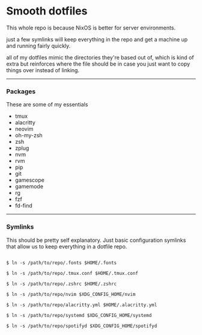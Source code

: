 # Smooth dotfiles
This whole repo is because NixOS is better for server environments.

just a few symlinks will keep everything in the repo and get a machine up and running fairly quickly. 

all of my dotfiles mimic the directories they're based out of, which is kind of extra but reinforces where the file should be in case you just want to copy things over instead of linking.

---

### Packages
These are some of my essentials 

- tmux
- alacritty
- neovim
- oh-my-zsh
- zsh
- zplug
- nvm
- rvm
- pip
- git
- gamescope
- gamemode
- rg
- fzf
- fd-find

--- 

### Symlinks 
This should be pretty self explanatory. Just basic configuration symlinks that allow us to keep everything in a dotfile repo.

```shell 

$ ln -s /path/to/repo/.fonts $HOME/.fonts

$ ln -s /path/to/repo/.tmux.conf $HOME/.tmux.conf

$ ln -s /path/to/repo/.zshrc $HOME/.zshrc 

$ ln -s /path/to/repo/nvim $XDG_CONFIG_HOME/nvim

$ ln -s /path/to/repo/alacritty.yml $HOME/.alacritty.yml

$ ln -s /path/to/repo/systemd $XDG_CONFIG_HOME/systemd

$ ln -s /path/to/repo/spotifyd $XDG_CONFIG_HOME/spotifyd
```
